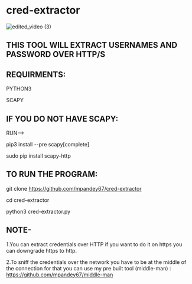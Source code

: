 # cred-extractor

![edited_video (3)](https://user-images.githubusercontent.com/52518592/97043554-47dbe780-1590-11eb-82a7-71913fd6485a.gif)

## THIS TOOL WILL EXTRACT USERNAMES AND PASSWORD OVER HTTP/S

## REQUIRMENTS:

PYTHON3

SCAPY

## IF YOU DO NOT HAVE SCAPY:

RUN-->

pip3 install --pre scapy[complete]

sudo pip install scapy-http

## TO RUN THE PROGRAM:

git clone https://github.com/mpandey67/cred-extractor

cd cred-extractor

python3 cred-extractor.py



## NOTE- 
1.You can extract credentials over HTTP if you want to do it on https you can downgrade https to http.

2.To sniff the credentials over the network you have to be at the middle of the connection for that you can use my pre built tool (middle-man) : https://github.com/mpandey67/middle-man
